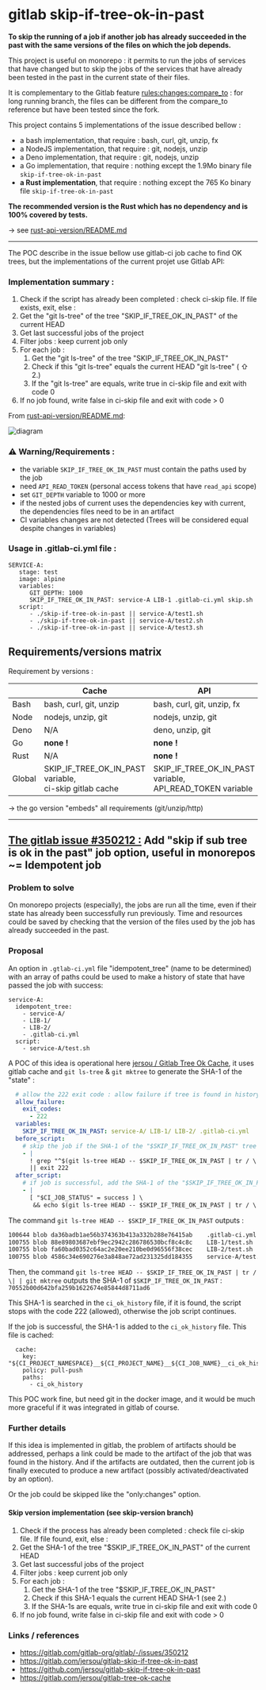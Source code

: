 # gitlab skip-if-tree-ok-in-past

**To skip the running of a job if another job has already succeeded in the past
with the same versions of the files on which the job depends.**

This project is useful on monorepo :
it permits to run the jobs of services that have changed but to skip the jobs of
the services that have already been tested in the past in the current state of
their files.

It is complementary to the Gitlab feature
[rules:changes:compare_to](https://docs.gitlab.com/ee/ci/yaml/index.html#ruleschangescompare_to) :
for long running branch, the files can be different from the compare_to
reference but have been tested since the fork.

This project contains 5 implementations of the issue described bellow :

* a bash implementation, that require : bash, curl, git, unzip, fx
* a NodeJS implementation, that require : git, nodejs, unzip
* a Deno implementation, that require : git, nodejs, unzip
* a Go implementation, that require : nothing except the 1.9Mo binary
  file `skip-if-tree-ok-in-past`
* **a Rust implementation**, that require : nothing except the 765 Ko binary
  file `skip-if-tree-ok-in-past`

**The recommended version is the Rust which has no dependency and is 100%
covered by tests.**

→ see [rust-api-version/README.md](rust-api-version/README.md)

---

The POC describe in the issue bellow use gitlab-ci job cache to find OK trees,
but the implementations of the current projet use Gitlab API:

### Implementation summary :

1. Check if the script has already been completed : check ci-skip file. If file
   exists, exit, else :
2. Get the "git ls-tree" of the tree "SKIP_IF_TREE_OK_IN_PAST" of the current
   HEAD
3. Get last successful jobs of the project
4. Filter jobs : keep current job only
5. For each job :
    1. Get the "git ls-tree" of the tree "SKIP_IF_TREE_OK_IN_PAST"
    2. Check if this "git ls-tree" equals the current HEAD "git ls-tree" ( ⇧ 2.)
    3. If the "git ls-tree" are equals, write true in ci-skip file and exit with
       code 0
6. If no job found, write false in ci-skip file and exit with code > 0

From [rust-api-version/README.md](rust-api-version/README.md):

![diagram](./rust-api-version/diagram.svg)


### ⚠️ Warning/Requirements :

- the variable `SKIP_IF_TREE_OK_IN_PAST` must contain the paths used by the job
- need `API_READ_TOKEN` (personal access tokens that have `read_api` scope)
- set `GIT_DEPTH` variable to 1000 or more
- if the nested jobs of current uses the dependencies key with current, the
  dependencies files need to be in an artifact
- CI variables changes are not detected (Trees will be considered equal despite
  changes in variables)

### Usage in .gitlab-ci.yml file :

```
SERVICE-A:
   stage: test
   image: alpine
   variables:
      GIT_DEPTH: 1000
      SKIP_IF_TREE_OK_IN_PAST: service-A LIB-1 .gitlab-ci.yml skip.sh
   script:
      - ./skip-if-tree-ok-in-past || service-A/test1.sh
      - ./skip-if-tree-ok-in-past || service-A/test2.sh
      - ./skip-if-tree-ok-in-past || service-A/test3.sh
```

## Requirements/versions matrix

Requirement by versions :

|        | Cache                                                     | API                                                          |
|--------|-----------------------------------------------------------|--------------------------------------------------------------|
| Bash   | bash, curl, git, unzip                                    | bash, curl, git, unzip, fx                                   |
| Node   | nodejs, unzip, git                                        | nodejs, unzip, git                                           |
| Deno   | N/A                                                       | deno, unzip, git                                             |
| Go     | **none !**                                                | **none !**                                                   |
| Rust   | N/A                                                       | **none !**                                                   |
| Global | SKIP_IF_TREE_OK_IN_PAST variable,<br>ci-skip gitlab cache | SKIP_IF_TREE_OK_IN_PAST variable,<br>API_READ_TOKEN variable |

→ the go version "embeds" all requirements (git/unzip/http)

---

## [The gitlab issue #350212 :](https://gitlab.com/gitlab-org/gitlab/-/issues/350212) Add "skip if sub tree is ok in the past" job option, useful in monorepos ~= Idempotent job

### Problem to solve

On monorepo projects (especially), the jobs are run all the time, even if their
state has already been successfully run previously. Time and resources could be
saved by checking that the version of the files used by the job has already
succeeded in the past.

### Proposal

An option in `.gtlab-ci.yml` file "idempotent_tree" (name to be determined)
with an array of paths could be used to make a history of state that have passed
the job with success:

```
service-A:
  idempotent_tree:
    - service-A/
    - LIB-1/
    - LIB-2/
    - .gitlab-ci.yml
  script:
    - service-A/test.sh
```

A POC of this idea is operational here
[jersou / Gitlab Tree Ok Cache](https://gitlab.com/jersou/gitlab-tree-ok-cache),
it uses gitlab cache and `git ls-tree` & `git mktree` to generate the SHA-1 of
the "state" :

```yaml
  # allow the 222 exit code : allow failure if tree is found in history
  allow_failure:
    exit_codes:
      - 222
  variables:
    SKIP_IF_TREE_OK_IN_PAST: service-A/ LIB-1/ LIB-2/ .gitlab-ci.yml
  before_script:
    # skip the job if the SHA-1 of the "$SKIP_IF_TREE_OK_IN_PAST" tree is in the history file
    - |
      ! grep "^$(git ls-tree HEAD -- $SKIP_IF_TREE_OK_IN_PAST | tr / \| | git mktree):" ci_ok_history \
      || exit 222
  after_script:
    # if job is successful, add the SHA-1 of the "$SKIP_IF_TREE_OK_IN_PAST" tree to the history file
    - |
      [ "$CI_JOB_STATUS" = success ] \
       && echo $(git ls-tree HEAD -- $SKIP_IF_TREE_OK_IN_PAST | tr / \| | git mktree):${CI_JOB_ID} >> ci_ok_history
```

The command `git ls-tree HEAD -- $SKIP_IF_TREE_OK_IN_PAST` outputs :

```bash
100644 blob da36badb1ae56b374363b413a332b288e76415ab	.gitlab-ci.yml
100755 blob 88e89803687ebf9ec2942c286786530bcf8c4c8c	LIB-1/test.sh
100755 blob fa60bad0352c64ac2e20ee210be0d96556f38cec	LIB-2/test.sh
100755 blob 4586c34e690276e3a848ae72ad231325dd184355	service-A/test.sh
```

Then, the
command `git ls-tree HEAD -- $SKIP_IF_TREE_OK_IN_PAST | tr / \| | git mktree`
outputs the SHA-1
of `$SKIP_IF_TREE_OK_IN_PAST` : `70552b00d642bfa259b1622674e85844d8711ad6`

This SHA-1 is searched in the `ci_ok_history` file, if it is found, the script
stops with the code 222 (allowed), otherwise the job script continues.

If the job is successful, the SHA-1 is added to the `ci_ok_history` file. This
file is cached:

```
  cache:
    key: "${CI_PROJECT_NAMESPACE}__${CI_PROJECT_NAME}__${CI_JOB_NAME}__ci_ok_history"
    policy: pull-push
    paths:
      - ci_ok_history
```

This POC work fine, but need git in the docker image, and it would be much more
graceful if it was integrated in gitlab of course.

### Further details

If this idea is implemented in gitlab, the problem of artifacts should be
addressed, perhaps a link could be made to the artifact of the job that was
found in the history. And if the artifacts are outdated, then the current job is
finally executed to produce a new artifact (possibly activated/deactivated by an
option).

Or the job could be skipped like the "only:changes" option.

#### Skip version implementation (see skip-version branch)

1. Check if the process has already been completed : check file ci-skip file. If
   file found, exit, else :
2. Get the SHA-1 of the tree "$SKIP_IF_TREE_OK_IN_PAST" of the current HEAD
3. Get last successful jobs of the project
4. Filter jobs : keep current job only
5. For each job :
    1. Get the SHA-1 of the tree "$SKIP_IF_TREE_OK_IN_PAST"
    2. Check if this SHA-1 equals the current HEAD SHA-1 (see 2.)
    3. If the SHA-1s are equals, write true in ci-skip file and exit with code 0
6. If no job found, write false in ci-skip file and exit with code > 0

### Links / references

- https://gitlab.com/gitlab-org/gitlab/-/issues/350212
- https://gitlab.com/jersou/gitlab-skip-if-tree-ok-in-past
- https://github.com/jersou/gitlab-skip-if-tree-ok-in-past
- https://gitlab.com/jersou/gitlab-tree-ok-cache
